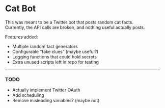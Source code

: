 # Cat Bot 

This was meant to be a Twitter bot that posts random cat facts.  
Currently, the API calls are broken, and nothing useful actually posts.  

Features added:
- Multiple random fact generators
- Configurable “fake clues” (maybe useful?)
- Logging functions that could hold secrets
- Extra unused scripts left in repo for testing

---

### TODO
- Actually implement Twitter OAuth
- Add scheduling
- Remove misleading variables? (maybe not)
